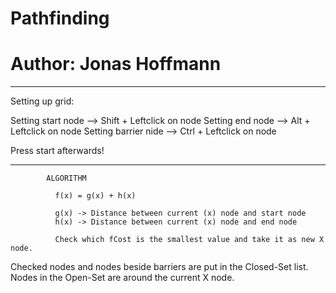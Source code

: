 # Pathfinding
# Author: Jonas Hoffmann

____________________________________________________________

Setting up grid:

Setting start node    -->  Shift + Leftclick on node
Setting end node      -->  Alt   + Leftclick on node
Setting barrier nide  -->  Ctrl  + Leftclick on node

Press start afterwards!

____________________________________________________________


            ALGORITHM

              f(x) = g(x) + h(x)

              g(x) -> Distance between current (x) node and start node
              h(x) -> Distance between current (x) node and end node

              Check which fCost is the smallest value and take it as new X node.
              
              
Checked nodes and nodes beside barriers are put in the Closed-Set list.
Nodes in the Open-Set are around the current X node.
